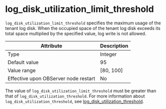 # log_disk_utilization_limit_threshold

`log_disk_utilization_limit_threshold` specifies the maximum usage of the tenant log disk. When the occupied space of the tenant log disk exceeds its total space multiplied by the specified value, log write is not allowed.

| **Attribute** | **Description** |
|------------------|-------------|
| Type | Integer |
| Default value | 95 |
| Value range | \[80, 100\] |
| Effective upon OBServer node restart | No |

The value of `log_disk_utilization_limit_threshold` must be greater than that of `log_disk_utilization_threshold`. For more information about `log_disk_utilization_threshold`, see [log_disk_utilization_threshold](../400.tenant-level-configuration-items/1700.log_disk_utilization_threshold.md).
